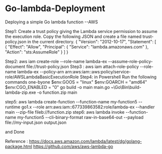 # Go-lambda-Deployment
Deploying a simple Go lambda function --AWS

Step1: Create a trust policy giving the Lambda service permission to assume the execution role. Copy the following JSON and create a file named trust-policy.json in the current directory.
{
  "Version": "2012-10-17",
  "Statement": [
    {
      "Effect": "Allow",
      "Principal": {
        "Service": "lambda.amazonaws.com"
      },
      "Action": "sts:AssumeRole"
    }
  ]
}


Step2: aws iam create-role --role-name lambda-ex --assume-role-policy-document file://trust-policy.json
Step3 : aws iam attach-role-policy --role-name lambda-ex --policy-arn arn:aws:iam::aws:policy/service-role/AWSLambdaBasicExecutionRole
Step4: in Powershell Run the following commands one-byone
$env:GOOS = "linux"
$env:GOARCH = "amd64"
$env:CGO_ENABLED = "0"
go build -o main main.go
~\Go\Bin\build-lambda-zip.exe -o function.zip main

step5:  aws lambda create-function --function-name my-function5 --runtime go1.x --role arn:aws:iam::677339863582:role/lambda-ex --handler main --zip-file fileb://function.zip
step6:  aws lambda invoke --function-name my-function5 --cli-binary-format raw-in-base64-out  --payload file://my-input.json output.json

and Done


Reference : https://docs.aws.amazon.com/lambda/latest/dg/golang-package.html
            https://github.com/aws/aws-lambda-go
